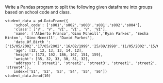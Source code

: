 Write a Pandas program to split the following given dataframe into groups based on school code and class.

```
student_data = pd.DataFrame({
    'school_code': ['s001','s002','s003','s001','s002','s004'],
    'class': ['V', 'V', 'VI', 'VI', 'V', 'VI'],
    'name': ['Alberto Franco','Gino Mcneill','Ryan Parkes', 'Eesha Hinton', 'Gino Mcneill', 'David Parkes'],
    'date_Of_Birth ': ['15/05/2002','17/05/2002','16/02/1999','25/09/1998','11/05/2002','15/09/1997'],
    'age': [12, 12, 13, 13, 14, 12],
    'height': [173, 192, 186, 167, 151, 159],
    'weight': [35, 32, 33, 30, 31, 32],
    'address': ['street1', 'street2', 'street3', 'street1', 'street2', 'street4']},
    index=['S1', 'S2', 'S3', 'S4', 'S5', 'S6'])
student_data.head(10)
```

